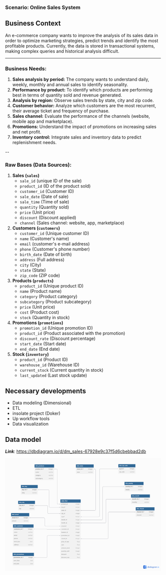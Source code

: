 ### **Scenario: Online Sales System**

## **Business Context**

An e-commerce company wants to improve the analysis of its sales data in order to optimize marketing strategies, predict trends and identify the most profitable products. Currently, the data is stored in transactional systems, making complex queries and historical analysis difficult.

---

### **Business Needs:**

1. **Sales analysis by period:** The company wants to understand daily, weekly, monthly and annual sales to identify seasonality.
2. **Performance by product:** To identify which products are performing best in terms of quantity sold and revenue generated.
3. **Analysis by region:** Observe sales trends by state, city and zip code.
4. **Customer behavior:** Analyze which customers are the most recurrent, their average ticket and frequency of purchase.
5. **Sales channel:** Evaluate the performance of the channels (website, mobile app and marketplace).
6. **Promotions:** Understand the impact of promotions on increasing sales and net profit.
7. **Inventory control:** Integrate sales and inventory data to predict replenishment needs.


--

### **Raw Bases (Data Sources):**

1. **Sales (`sales`)**
    - `sale_id` (unique ID of the sale)
    - `product_id` (ID of the product sold)
    - `customer_id` (Customer ID)
    - `sale_date` (Date of sale)
    - `sale_time` (Time of sale)
    - `quantity` (Quantity sold)
    - `price` (Unit price)
    - `discount` (Discount applied)
    - `channel` (Sales channel: website, app, marketplace)
2. **Customers (`customers`)**
    - `customer_id` (Unique customer ID)
    - `name` (Customer's name)
    - `email` (customer's e-mail address)
    - `phone` (Customer's phone number)
    - `birth_date` (Date of birth)
    - `address` (Full address)
    - `city` (City)
    - `state` (State)
    - `zip_code` (ZIP code)
3. **Products (`products`)**
    - `product_id` (Unique product ID)
    - `name` (Product name)
    - `category` (Product category)
    - `subcategory` (Product subcategory)
    - `price` (Unit price)
    - `cost` (Product cost)
    - `stock` (Quantity in stock)
4. **Promotions (`promotions`)**
    - `promotion_id` (Unique promotion ID)
    - `product_id` (Product associated with the promotion)
    - `discount_rate` (Discount percentage)
    - `start_date` (Start date)
    - `end_date` (End date)
5. **Stock (`inventory`)**
    - `product_id` (Product ID)
    - `warehouse_id` (Warehouse ID)
    - `current_stock` (Current quantity in stock)
    - `last_updated` (Last stock update)


## Necessary developments

 - Data modeling (Dimensional)
 - ETL
 - insolate project (Doker)
 - Up workflow tools
 - Data visualization


 ## Data model

***Link***: https://dbdiagram.io/d/dm_sales-67928e9c37f5d6cbebbad2db


![images](img/dm_sales.png)